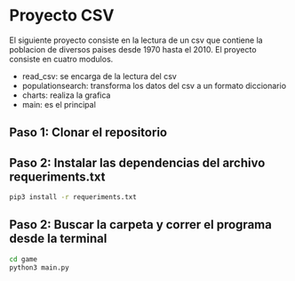 # Proyecto CSV

El siguiente proyecto consiste en la lectura de un csv que contiene la poblacion de diversos paises desde 1970 hasta el 2010.
El proyecto consiste en cuatro modulos.
- read_csv: se encarga de la lectura del csv
- populationsearch: transforma los datos del csv a un formato diccionario
- charts: realiza la grafica
- main:  es el principal


## Paso 1: Clonar el repositorio


## Paso 2: Instalar las dependencias del archivo requeriments.txt


``` sh
pip3 install -r requeriments.txt

```

## Paso 2: Buscar la carpeta y correr el programa desde la terminal

```sh
cd game
python3 main.py
```